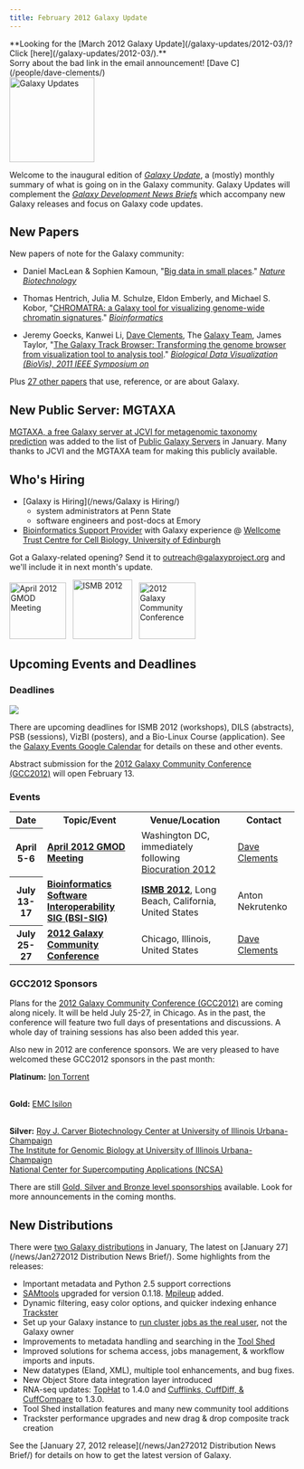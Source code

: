```yaml
---
title: February 2012 Galaxy Update
---
```

<div class='center'>**Looking for the [March 2012 Galaxy Update](/galaxy-updates/2012-03/)?  Click [here](/galaxy-updates/2012-03/).**<br />Sorry about the bad link in the email announcement!  [Dave C](/people/dave-clements/)</div>


<div class='left'><a href='/galaxy-updates/'><img src="/images/logos/GalaxyUpdate200.png" alt="Galaxy Updates" width=150 /></a></div>

Welcome to the inaugural edition of *[Galaxy Update](/galaxy-updates/)*, a (mostly) monthly summary of what is going on in the Galaxy community.  Galaxy Updates will complement the *[Galaxy Development News Briefs](/docs/)* which accompany new Galaxy releases and focus on Galaxy code updates.

## New Papers

New papers of note for the Galaxy community:

* Daniel MacLean & Sophien Kamoun, "[Big data in small places](http://www.nature.com/nbt/journal/v30/n1/full/nbt.2079.html)." *[Nature Biotechnology](http://www.nature.com/nbt/index.html)*

* Thomas Hentrich, Julia M. Schulze, Eldon Emberly, and Michael S. Kobor, "[CHROMATRA: a Galaxy tool for visualizing genome-wide chromatin signatures](http://bioinformatics.oxfordjournals.org/content/early/2012/01/10/bioinformatics.bts007.short)." *[Bioinformatics](http://bioinformatics.oxfordjournals.org/)*

* Jeremy Goecks, Kanwei Li, [Dave Clements](/people/dave-clements/), The [Galaxy Team](/galaxy-team/), James Taylor, "[The Galaxy Track Browser: Transforming the genome browser from visualization tool to analysis tool](http://ieeexplore.ieee.org/xpl/freeabs_all.jsp?arnumber=6094046)." *[Biological Data Visualization (BioVis), 2011 IEEE Symposium on](http://www.biovis.net/)*

Plus [27 other papers](http://www.citeulike.org/group/16008/library) that use, reference, or are about Galaxy.  

## New Public Server: MGTAXA

[MGTAXA, a free Galaxy server at JCVI for metagenomic taxonomy prediction](http://mgtaxa.jcvi.org/) was added to the list of [Public Galaxy Servers](/use/) in January.  Many thanks to JCVI and the MGTAXA team for making this publicly available.

## Who's Hiring

* [Galaxy is Hiring](/news/Galaxy is Hiring/)
    * system administrators at Penn State
    * software engineers and post-docs at Emory
* [Bioinformatics Support Provider](http://bit.ly/w6OIM0) with Galaxy experience @ [Wellcome Trust Centre for Cell Biology, University of Edinburgh](http://www.wcb.ed.ac.uk/)

Got a Galaxy-related opening?  Send it to outreach@galaxyproject.org and we'll include it in next month's update.

<div class='right'>
<a href='http://gmod.org/wiki/April_2012_GMOD_Meeting'><img src="/images/logos/GMODApril2012Logo.png" alt="April 2012 GMOD Meeting" height=100 /></a>&nbsp;&nbsp; <a href='http://www.iscb.org/ismb2012'><img src="/images/logos/ISMB2012.jpg" alt="ISMB 2012" height=105 /></a>&nbsp;&nbsp; <a href='/events/gcc2012/'><img src="/images/galaxy-logos/GCC2012Logo200.png" alt="2012 Galaxy Community Conference" height="100" /></a>
</div>

## Upcoming Events and Deadlines

### Deadlines

<div class='left'><a href='https://www.google.com/calendar/embed?src=mq93blfvdoosh5unpmivu4kh1c%40group.calendar.google.com'><img src="/images/icons/CalendarIcon.gif" /></a></div>

There are upcoming deadlines for ISMB 2012 (workshops), DILS (abstracts), PSB (sessions), VizBI (posters), and a Bio-Linux Course (application).  See the [Galaxy Events Google Calendar](https://www.google.com/calendar/embed?src=mq93blfvdoosh5unpmivu4kh1c%40group.calendar.google.com) for details on these and other events.

Abstract submission for the [2012 Galaxy Community Conference (GCC2012)](/events/gcc2012/) will open February 13.

### Events

<table>
  <tr class="th" >
    <th> Date </th>
    <th> Topic/Event </th>
    <th> Venue/Location </th>
    <th> Contact </th>
  </tr>
  <tr>
    <th> April 5-6 </th>
    <td> <strong><a href='http://gmod.org/wiki/April 2012 GMOD Meeting'>April 2012 GMOD Meeting</a></strong> </td>
    <td> Washington DC, immediately following <a href='http://pir.georgetown.edu/biocuration2012/'>Biocuration 2012</a> </td>
    <td> <a href='/people/dave-clements/'>Dave Clements</a> </td>
  </tr>
  <tr>
    <th> July 13-17 </th>
    <td> <strong><a href='http://www.iscb.org/ismb2012-program/ismb2012-satellitemeetings#BSI'>Bioinformatics Software Interoperability SIG (BSI-SIG)</a></strong> </td>
    <td> <strong><a href='http://www.iscb.org/ismb2012'>ISMB 2012</a></strong>, Long Beach, California, United States </td>
    <td> Anton Nekrutenko </td>
  </tr>
  <tr>
    <th> July 25-27 </th>
    <td> <strong><a href='/events/gcc2012/'>2012 Galaxy Community Conference</a></strong> </td>
    <td> Chicago, Illinois, United States </td>
    <td> <a href='/people/dave-clements/'>Dave Clements</a> </td>
  </tr>
</table>


### GCC2012 Sponsors

Plans for the [2012 Galaxy Community Conference (GCC2012)](/events/gcc2012/) are coming along nicely.  It will be held July 25-27, in Chicago.  As in the past, the conference will feature two full days of presentations and discussions.  A whole day of training sessions has also been added this year.  

Also new in 2012 are conference sponsors.  We are very pleased to have welcomed these GCC2012 sponsors in the past month:

 **Platinum:**
  [Ion Torrent](http://www.lifetechnologies.com/)<br /><br />

 **Gold:**
  [EMC Isilon](http://www.emc.com/isilon)<br /><br />

 **Silver:**
  [Roy J. Carver Biotechnology Center at University of Illinois Urbana-Champaign](http://www.biotech.uiuc.edu/)<br />
  [The Institute for Genomic Biology at University of Illinois Urbana-Champaign](http://www.igb.uiuc.edu/)<br />
  [National Center for Supercomputing Applications (NCSA)](http://www.ncsa.illinois.edu/)

There are still [Gold, Silver and Bronze level sponsorships](/events/gcc2012/sponsorships/) available.  Look for more announcements in the coming months.

## New Distributions

There were [two Galaxy distributions](/docs/) in January, The latest on [January 27](/news/Jan272012 Distribution News Brief/).  Some highlights from the releases:

* Important metadata and Python 2.5 support corrections
* [SAMtools](http://samtools.sourceforge.net/) upgraded for version 0.1.18. [Mpileup](http://samtools.sourceforge.net/mpileup.shtml) added.
* Dynamic filtering, easy color options, and quicker indexing enhance [Trackster](/learn/visualization/)
* Set up your Galaxy instance to [run cluster jobs as the real user](/admin/config/performance/cluster/), not the Galaxy owner
* Improvements to metadata handling and searching in the [Tool Shed](/toolshed/)
* Improved solutions for schema access, jobs management, & workflow imports and inputs.
* New datatypes (Eland, XML), multiple tool enhancements, and bug fixes.
* New Object Store data integration layer introduced
* RNA-seq updates: [TopHat](http://tophat.cbcb.umd.edu/) to 1.4.0 and [Cufflinks, CuffDiff, & CuffCompare](http://cufflinks.cbcb.umd.edu) to 1.3.0.
* Tool Shed installation features and many new community tool additions
* Trackster performance upgrades and new drag & drop composite track creation

See the [January 27, 2012 release](/news/Jan272012 Distribution News Brief/) for details on how to get the latest version of Galaxy.

